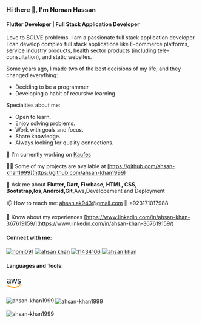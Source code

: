 ### Hi there 👋, I'm Noman Hassan

#### Flutter Developer | Full Stack Application Developer

Love to SOLVE problems. I am a passionate full stack application developer. I can develop complex full stack applications like E-commerce platforms, service industry products, health sector products (including tele-consultation), and static websites.

Some years ago, I made two of the best decisions of my life, and they changed everything:

- Deciding to be a programmer
- Developing a habit of recursive learning

Specialties about me:

- Open to learn.
- Enjoy solving problems.
- Work with goals and focus.
- Share knowledge.
- Always looking for quality connections.

🔭 I’m currently working on [Kaufes](http://kaufes.ch/)

👨‍💻 Some of my projects are available at [https://github.com/ahsan-khan1999](https://github.com/ahsan-khan1999)

💬 Ask me about **Flutter, Dart, Firebase, HTML, CSS, Bootstrap,Ios,Android,Git**,Aws,Developement and Deployment

📫 How to reach me: ahsan.ak943@gmail.com || +923171017988

📄 Know about my experiences [https://www.linkedin.com/in/ahsan-khan-367619159/](https://www.linkedin.com/in/ahsan-khan-367619159/)

#### Connect with me:

<p align="left">
  <a href="https://dev.to/ahsan-khan1999" target="_blank"><img align="center" src="https://raw.githubusercontent.com/rahuldkjain/github-profile-readme-generator/master/src/images/icons/Social/devto.svg" alt="nomi091" height="30" width="40" /></a>
  <a href="https://linkedin.com/in/ahsan-khan" target="_blank"><img align="center" src="https://raw.githubusercontent.com/rahuldkjain/github-profile-readme-generator/master/src/images/icons/Social/linked-in-alt.svg" alt="ahsan khan" height="30" width="40" /></a>
  <a href="https://stackoverflow.com/users/11434106" target="_blank"><img align="center" src="https://raw.githubusercontent.com/rahuldkjain/github-profile-readme-generator/master/src/images/icons/Social/stack-overflow.svg" alt="11434106" height="30" width="40" /></a>
  <a href="https://fb.com/ahsan khan" target="_blank"><img align="center" src="https://raw.githubusercontent.com/rahuldkjain/github-profile-readme-generator/master/src/images/icons/Social/facebook.svg" alt="ahsan khan" height="30" width="40" /></a>
</p>

#### Languages and Tools:

<p align="left">
  <a href="https://aws.amazon.com" target="_blank" rel="noreferrer">
    <img src="https://raw.githubusercontent.com/devicons/devicon/master/icons/amazonwebservices/amazonwebservices-original-wordmark.svg" alt="aws" width="40" height="40"/>
  </a>
  <!-- Add other icons here -->
</p>

<p align="left">
  <img align="left" src="https://github-readme-stats.vercel.app/api/top-langs?username=ahsan-khan1999&show_icons=true&locale=en&layout=compact" alt="ahsan-khan1999" />
</p>

<p>&nbsp;<img align="center" src="https://github-readme-stats.vercel.app/api?username=ahsan-khan1999&show_icons=true&locale=en" alt="ahsan-khan1999" /></p>

<p><img align="center" src="https://github-readme-streak-stats.herokuapp.com/?user=ahsan-khan1999&" alt="ahsan-khan1999" /></p>

